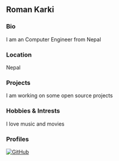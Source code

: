 ## Roman Karki

### Bio 
I am an Computer Engineer from Nepal
### Location 

 Nepal

### Projects
I am  working on some open source projects

### Hobbies & Intrests 
I love music and movies 

### Profiles
[![GitHub][github-img]](https://github.com/roman9803640949) 

  

[twitter-img]: https://i.imgur.com/wWzX9uB.png
[github-img]: https://i.imgur.com/9I6NRUm.png


